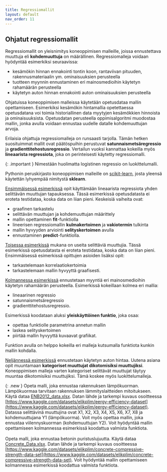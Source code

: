 ```yaml
---
title: Regressiomallit
layout: default
nav_order: 11
---
```


## Ohjatut regressiomallit

Regressiomallit on yleisnimitys koneoppimisen malleille, joissa ennustettava muuttuja eli **kohdemuuttuja** on määrällinen. Regressiomalleja voidaan hyödyntää esimerkiksi seuraavissa:

* kesämökin hinnan ennakointi tontin koon, rantaviivan pituuden, rakennusmateriaalin ym. ominaisuuksien perusteella
* tuotteen myynnin ennustaminen eri mainosmedioihin käytetyn rahamäärän perusteella
* käytetyn auton hinnan ennakointi auton ominaisuuksien perusteella

Ohjatuissa koneoppimisen malleissa käytetään opetusdataa mallin opettamiseen. Esimerkiksi kesämökin hintamallia opetettaessa opetusdatana voi toimia historiallinen data myytyjen kesämökkien hinnoista ja ominaisuuksista. Opetusdatan perusteella oppimisalgoritmi muodostaa mallin, jonka avulla voidaan ennustaa uudelle datalle kohdemuuttujan arvoja.

Erilaisia ohjattuja regressiomalleja on runsaasti tarjolla. Tämän hetken suosituimmat mallit ovat päätöspuihin perustuvat **satunnaismetsäregressio** ja **gradienttitehostusregressio**. Vertailun vuoksi kannattaa kokeilla myös **lineaarista regressiota**, joka on perinteisesti käytetty regressiomalli.

{: .important }
Nimestään huolimatta logistinen regressio on luokittelumalli.

Pythonin peruskirjasto koneoppimisen malleille on [scikit-learn](https://scikit-learn.org/stable/index.html), josta yleensä käytettän lyhyempää nimitystä **sklearn**.

[Ensimmäisessä esimerkissä](https://nbviewer.org/github/taanila/koneoppiminen/blob/main/linreg1.ipynb) opit käyttämään lineaarista regressiota yhden selittävän muuttujan tapauksessa. Tässä esimerkissä opetusdatasta ei eroteta testidataa, koska data on liian pieni. Keskeisiä vaiheita ovat:

* graafinen tarkastelu
* selittävän muuttujan ja kohdemuuttujan määrittely
* mallin opettaminen **fit**-funktiolla
* lineerisen regressiomallin **kulmakertoimen** ja **vakiotermin** tulkinta
* mallin hyvyyden arviointi **selityskertoimen** avulla
* ennustaminen **predict**-funktiolla.

[Toisessa esimerkissä](https://nbviewer.org/github/taanila/koneoppiminen/blob/main/linreg2.ipynb) mukana on useita selittäviä muuttujia. Tässä esimerkissä opetusdatasta ei eroteta testidataa, koska data on liian pieni. Ensimmäisessä esimerkissä opittujen asioiden lisäksi opit:

* tarkastelemaan korrelaatiokertoimia
* tarkastelemaan mallin hyvyyttä graafisesti.

[Kolmannessa esimerkissä](https://nbviewer.org/github/taanila/koneoppiminen/blob/main/advertising.ipynb) ennustetaan myyntiä eri mainosmedioihin käytetyn rahamäärän perusteella. Esimerkissä kokeillaan kolmea eri mallia:

* lineaarinen regressio
* satunnaismetsäregressio
* gradienttitehostusregressio.

Esimerkissä koodataan aluksi **yleiskäyttöinen funktio**, joka osaa:

* opettaa funktiolle parametrina annetun mallin
* laskea selityskertoimen
* piirtää mallin hyvyyttä kuvaavat grafiikat.

Funktion avulla on helppo kokeilla eri malleja kutsumalla funktiota kunkin mallin kohdalla.

[Neljännessä esimerkissä](https://nbviewer.org/github/taanila/koneoppiminen/blob/main/car_data.ipynb) ennustetaan käytetyn auton hintaa. Uutena asiana opit muuntamaan **kategoriset muuttujat dikotomisiksi muuttujiksi**. Koneoppimisen malleja varten kategoriset selittävät muuttujat täytyy muuntaa dikotomisiksi muuttujiksi. Tämä koskee myös luokittelumalleja.  

{: .new }
Opeta malli, joka ennustaa rakennuksen lämpökuorman. Lämpökuormaa tarvitaan rakennuksen lämmityslaitteiden mitoitukseen. Käytä dataa [ENB2012_data.xlsx](https://taanila.fi/ENB2012_data.xlsx). Datan lähde ja tarkempi kuvaus osoitteessa [https://www.kaggle.com/datasets/elikplim/eergy-efficiency-dataset](https://www.kaggle.com/datasets/elikplim/eergy-efficiency-dataset). Datassa selittävinä muuttujina ovat X1, X2, X3, X4, X5, X6, X7, X8 ja kohdemuuttujana Y1 (lämpökuorma). Voit myös opettaa mallin, joka ennustaa viilennyskuorman (kohdemuuttujan Y2). Voit hyödyntää mallin opettamiseen kolmannessa esimerkissä koodattua valmista funktiota.
<br><br>
Opeta malli, joka ennustaa betonin puristuslujuutta. Käytä dataa [Concrete_Data.xlsx](https://taanila.fi/Concrete_Data.xlsx). Datan lähde ja tarkempi kuvaus osoitteessa [https://www.kaggle.com/datasets/elikplim/concrete-compressive-strength-data-set](https://www.kaggle.com/datasets/elikplim/concrete-compressive-strength-data-set). Voit hyödyntää mallin opettamiseen kolmannessa esimerkissä koodattua valmista funktiota.
